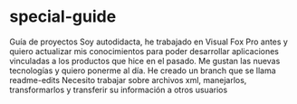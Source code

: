 # special-guide
Guía de proyectos
Soy autodidacta, he trabajado en Visual Fox Pro antes y quiero actualizar mis conocimientos para poder desarrollar aplicaciones vinculadas a los productos que hice en el pasado. Me gustan las nuevas tecnologías y quiero ponerme al día.
He creado un branch que se llama readme-edits
Necesito trabajar sobre archivos xml, manejarlos, transformarlos y transferir su información a otros usuarios
